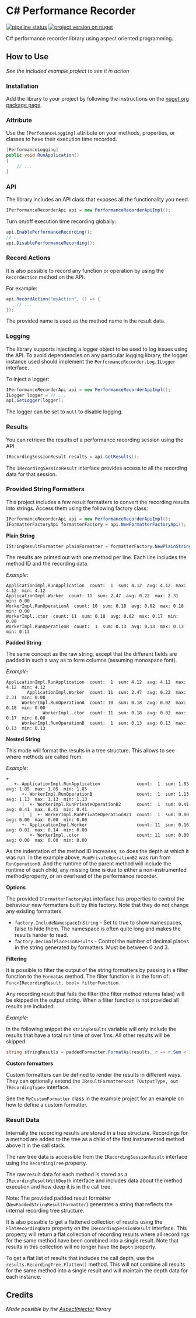 # C# Performance Recorder

[![pipeline status](https://gitlab.com/hectorjsmith/csharp-performance-recorder/badges/develop/pipeline.svg)](https://gitlab.com/hectorjsmith/csharp-performance-recorder/commits/develop)
[![project version on nuget](https://badgen.net/nuget/v/PerformanceRecorder/latest)](https://www.nuget.org/packages/PerformanceRecorder/)

C# performance recorder library using aspect oriented programming.

## How to Use

*See the included example project to see it in action*

### Installation

Add the library to your project by following the instructions on the [nuget.org package page](https://www.nuget.org/packages/PerformanceRecorder/).

### Attribute

Use the `[PerfomanceLogging]` attribute on your methods, properties, or classes to have their execution time recorded.

```csharp
[PerformanceLogging]
public void RunApplication()
{
    // ...
}
```

### API

The library includes an API class that exposes all the functionality you need.

```csharp
IPerformanceRecorderApi api = new PerformanceRecorderApiImpl();
```

Turn on/off execution time recording globally:

```csharp
api.EnablePerformanceRecording();
// ...
api.DisablePerformanceRecording();
```

### Record Actions

It is also possible to record any function or operation by using the `RecordAction` method on the API.

For example:

```csharp
api.RecordAction("myAction", () => {
    // ...
});
```

The provided name is used as the method name in the result data.

### Logging

The library supports injecting a logger object to be used to log issues using the API.
To avoid dependencies on any particular logging library, the logger instance used should implement the `PerformanceRecorder.Log.ILogger` interface.

To inject a logger:

```csharp
IPerformanceRecorderApi api = new PerformanceRecorderApiImpl();
ILogger logger = // ...
api.SetLogger(logger);
```

The logger can be set to `null` to disable logging.

### Results

You can retrieve the results of a performance recording session using the API

```csharp
IRecordingSessionResult results = api.GetResults();
```

The `IRecordingSessionResult` interface provides access to all the recording data for that session.

### Provided String Formatters

This project includes a few result formatters to convert the recording results into strings.
Access them using the following factory class:

```csharp
IPerformanceRecorderApi api = new PerformanceRecorderApiImpl();
IFormatterFactoryApi formatterFactory = api.NewFormatterFactoryApi();
```

**Plain String**

```csharp
IStringResultFormatter plainFormatter = formatterFactory.NewPlainStringResultFormatter();
```

The results are printed out with one method per line.
Each line includes the method ID and the recording data.

*Example:*

```
ApplicationImpl.RunApplication  count:  1  sum: 4.12  avg: 4.12  max: 4.12  min: 4.12
ApplicationImpl.Worker  count: 11  sum: 2.47  avg: 0.22  max: 2.31  min: 0.00
WorkerImpl.RunOperationA  count: 10  sum: 0.18  avg: 0.02  max: 0.18  min: 0.00
WorkerImpl..ctor  count: 11  sum: 0.18  avg: 0.02  max: 0.17  min: 0.00
WorkerImpl.RunOperationB  count:  1  sum: 0.13  avg: 0.13  max: 0.13  min: 0.13
```

**Padded String**

The same concept as the raw string, except that the different fields are padded in such a way as to form columns (assuming monospace font).

*Example:*

```
ApplicationImpl.RunApplication  count:  1  sum: 4.12  avg: 4.12  max: 4.12  min: 4.12
        ApplicationImpl.Worker  count: 11  sum: 2.47  avg: 0.22  max: 2.31  min: 0.00
      WorkerImpl.RunOperationA  count: 10  sum: 0.18  avg: 0.02  max: 0.18  min: 0.00
              WorkerImpl..ctor  count: 11  sum: 0.18  avg: 0.02  max: 0.17  min: 0.00
      WorkerImpl.RunOperationB  count:  1  sum: 0.13  avg: 0.13  max: 0.13  min: 0.13
```

**Nested String**

This mode will format the results in a tree structure.
This allows to see where methods are called from.

*Example:*

```
+-
   +- ApplicationImpl.RunApplication              count:  1  sum: 1.85  avg: 1.85  max: 1.85  min: 1.85
      +- WorkerImpl.RunOperationB                 count:  1  sum: 1.13  avg: 1.13  max: 1.13  min: 1.13
      |  +- WorkerImpl.RunPrivateOperationB2      count:  1  sum: 0.41  avg: 0.41  max: 0.41  min: 0.41
      |  |  +- WorkerImpl.RunPrivateOperationB21  count:  1  sum: 0.00  avg: 0.00  max: 0.00  min: 0.00
      +- ApplicationImpl.Worker                   count: 11  sum: 0.16  avg: 0.01  max: 0.14  min: 0.00
         +- WorkerImpl..ctor                      count: 11  sum: 0.00  avg: 0.00  max: 0.00  min: 0.00
```

As the indentation of the method ID increases, so does the depth at which it was run. In the example above, `RunPrivateOperationB2` was run from `RunOperationB`.
And the runtime of the parent method will include the runtime of each child, any missing time is due to either a non-instrumented method/property, or an overhead of the performance recorder.

**Options**

The provided `IFormatterFactoryApi` interface has properties to control the behaviour new formatters built by this factory.
Note that they do not change any existing formatters.

* `factory.IncludeNamespaceInString` - Set to true to show namespaces, false to hide them. The namespace is often quite long and makes the results harder to read.
* `factory.DecimalPlacesInResults` - Control the number of decimal places in the string generated by formatters. Must be between 0 and 3.

**Filtering**

It is possible to filter the output of the string formatters by passing in a filter function to the `FormatAs` method.
The filter function is in the form of: `Func<IRecordingResult, bool> filterFunction`.

Any recording result that fails the filter (the filter method returns false) will be skipped in the output string.
When a filter function is not provided all results are included.

*Example:*

In the following snippet the `stringResults` variable will only include the results that have a total run time of over 1ms.
All other results will be skipped.

```csharp
string stringResutls = paddedFormatter.FormatAs(results, r => r.Sum < 1);
```

**Custom formatters**

Custom formatters can be defined to render the results in different ways.
They can optionally extend the `IResultFormatter<out TOutputType, out TRecordingType>` interface.

See the `MyCustomFormatter` class in the example project for an example on how to define a custom formatter.

### Result Data

Internally the recording results are stored in a tree structure.
Recordings for a method are added to the tree as a child of the first instrumented method above it in the call stack.

The raw tree data is accessible from the `IRecordingSessionResult` interface using the `RecordingTree` property.

The raw result data for each method is stored as a `IRecordingResultWithDepth` interface and includes data about the method execution and how deep it is in the call tree.

Note: The provided padded result formatter (`NewPaddedStringResultFormatter`) generates a string that reflects the internal recording tree structure.

It is also possible to get a flattened collection of results using the `FlatRecordingData` property on the `IRecordingSessionResult` interface.
This property will return a flat collection of recording results where all recordings for the same method have been combined into a single result.
Note that results in this collection will no longer have the `Depth` property.

To get a flat list of results that includes the call depth, use the `results.RecordingTree.Flatten()` method.
This will not combine all results for the same method into a single result and will maintain the depth data for each instance.

## Credits

*Made possible by the [AspectInjector](https://github.com/pamidur/aspect-injector) library*
